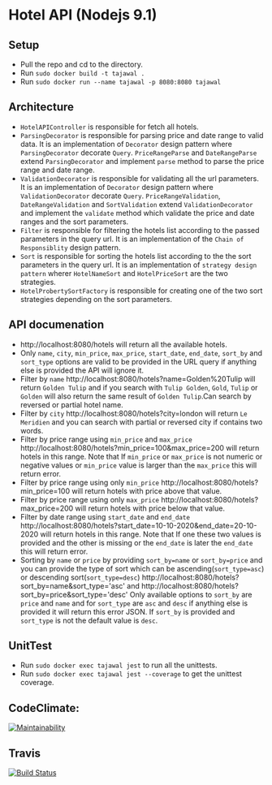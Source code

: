 # Hotel API (Nodejs 9.1)

## Setup
  - Pull the repo and cd to the directory.
  - Run `sudo docker build -t tajawal .`
  - Run `sudo docker run --name tajawal -p 8080:8080 tajawal`

## Architecture
  - `HotelAPIController` is responsible for fetch all hotels.
  - `ParsingDecorator` is responsible for parsing price and date range to valid data. It is an implementation of `Decorator` design pattern where `ParsingDecorator` decorate `Query`. `PriceRangeParse` and `DateRangeParse` extend `ParsingDecorator` and implement `parse` method to parse the price range and date range.
  - `ValidationDecorator` is responsible for validating all the url parameters. It is an implementation of `Decorator` design pattern where `ValidationDecorator` decorate `Query`. `PriceRangeValidation`, `DateRangeValidation` and `SortValidation` extend `ValidationDecorator` and implement the `validate` method which validate the price and date ranges and the sort parameters.
  - `Filter` is responsible for filtering the hotels list according to the passed parameters in the query url. It is an implementation of the `Chain of Responsiblity` design pattern.
  - `Sort` is responsible for sorting the hotels list according to the the sort parameters in the query url. It is an implementation of `strategy design pattern` wherer `HotelNameSort` and `HotelPriceSort` are the two strategies.
  - `HotelProbertySortFactory` is responsible for creating one of the two sort strategies depending on the sort parameters.

## API documenation
 - http://localhost:8080/hotels will return all the available hotels.
 - Only `name`, `city`, `min_price`, `max_price`, `start_date`, `end_date`, `sort_by` and `sort_type` options are valid to be provided in the URL query if anything else is provided the API will ignore it.
 - Filter by `name` http://localhost:8080/hotels?name=Golden%20Tulip will return `Golden Tulip` and if you search with `Tulip Golden`, `Gold`, `Tulip` or `Golden` will also return the same result of `Golden Tulip`.Can search by reversed or partial hotel name.
 - Filter by `city` http://localhost:8080/hotels?city=london will return `Le Meridien` and you can search with partial or reversed city if contains two words.
 - Filter by price range using `min_price` and `max_price` http://localhost:8080/hotels?min_price=100&max_price=200 will return hotels in this range. Note that If `min_price` or `max_price` is not numeric or negative values or `min_price` value is larger than the `max_price` this will return error.
 - Filter by price range using only `min_price` http://localhost:8080/hotels?min_price=100 will return hotels with price above that value.
 - Filter by price range using only `max_price` http://localhost:8080/hotels?max_price=200 will return hotels with price below that value.
 - Filter by date range using `start_date` and `end_date` http://localhost:8080/hotels?start_date=10-10-2020&end_date=20-10-2020 will return hotels in this range. Note that If one these two values is provided and the other is missing or the `end_date` is later the `end_date` this will return error.
 - Sorting by `name` or `price` by providing `sort_by=name` or `sort_by=price` and you can provide the type of sort which can be ascending(`sort_type=asc`) or descending sort(`sort_type=desc`)   http://localhost:8080/hotels?sort_by=name&sort_type='asc' and  http://localhost:8080/hotels?sort_by=price&sort_type='desc'
Only available options to `sort_by` are `price` and `name` and for `sort_type` are `asc` and `desc` if anything else is provided it will return this error JSON. If `sort_by` is provided and `sort_type` is not the default value is `desc`.

## UnitTest
 - Run `sudo docker exec tajawal jest` to run all the unittests.
 - Run `sudo docker exec tajawal jest --coverage` to get the unittest coverage.

## CodeClimate:
 [![Maintainability](https://api.codeclimate.com/v1/badges/71e70cef44de36422b0a/maintainability)](https://codeclimate.com/github/HaithamKhedrSalem/Hotel-API/maintainability)

## Travis
 [![Build Status](https://travis-ci.org/HaithamKhedrSalem/Hotel-API.svg?branch=master)](https://travis-ci.org/HaithamKhedrSalem/Hotel-API)